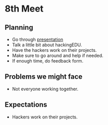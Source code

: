 # 8th Meet

## Planning

- Go through
  [presentation](https://github.com/SMHS-Programming/club/blob/ef47df64162248880e5083d2b6c83c20912fb31e/meetings/10_21_Meeting_VIII.pdf)
- Talk a little bit about hackingEDU.
- Have the hackers work on their projects.
- Make sure to go around and help if needed.
- If enough time, do feedback form.

## Problems we might face

- Not everyone working together.

## Expectations

- Hackers work on their projects.
